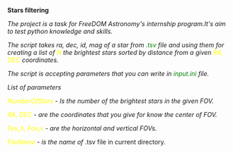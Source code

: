 **Stars filtering**

_The project is a task for FreeDOM Astronomy's internship program.It's aim to test python knowledge and skills._

_The script takes ra, dec, id, mag of a star from <span style="color: green"> .tsv </span> file and using
them for creating a list of <span style="color: yellow"> N </span> the brightest stars sorted by distance from a given <span style="color: yellow"> RA, DEC </span> 
coordinates._ 

_The script is accepting parameters that you can write in <span style="color: green"> input.ini </span> file._

_List of parameters_

_<span style="color: yellow"> NumberOfStars </span> - Is the number of the brightest stars in the given FOV._

_<span style="color: yellow"> RA, DEC </span> - are the coordinates that you give for know the center of FOV._

_<span style="color: yellow"> Fov_h, Fov_v </span> - are the horizontal and vertical FOVs._

_<span style="color: yellow"> FileName </span> - is the name of <span style="color: green">_ .tsv </span> file in current directory.








